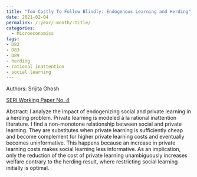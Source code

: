 ```yaml
---
title: "Too Costly To Follow Blindly: Endogenous Learning and Herding"
date: 2021-02-04
permalink: /:year/:month/:title/
categories:
  - Microeconomics
tags:
- D82
- D83
- D89
- herding
- rational inattention
- social learning
---
```


Authors: Srijita Ghosh

[SERI Working Paper No. 4](/wp/ghosh_costly_learning_sep_2020.pdf)

Abstract: I analyze the impact of endogenizing social and private learning in a herding problem. Private learning is modeled à la rational inattention literature. I find a non-monotone relationship between social and private learning. They are substitutes when private learning is sufficiently cheap and become complement for higher private learning costs and eventually becomes uninformative. This happens because an increase in private learning costs makes social learning less informative. As an implication, only the reduction of the cost of private learning unambiguously increases welfare contrary to the herding result, where restricting social learning initially is optimal.